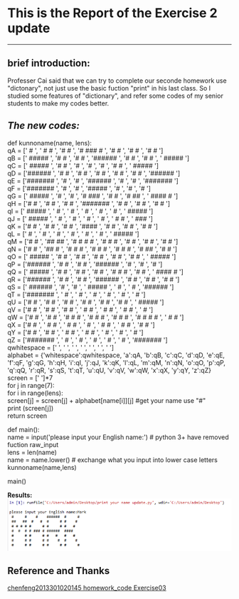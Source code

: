 # This is the Report of the Exercise 2 update
----------
**brief introduction:**
-------------
Professer Cai said that we can try to complete our seconde homework use "dictonary", not just use the basic fuction "print" in his last class. So I studied some features of "dictionary", and refer some codes of my senior students to make my codes better.

 ***The new codes:***
 ----------
 def kunnoname(name, lens):  
    qA = ['   #    ', ' #   #  ', '#     # ', '# ### # ', '#     # ', '#     # ', '#     # ']  
    qB = [' #####  ', '#     # ', '#     # ', '######  ', '#     # ', '#     # ', ' #####  ']  
    qC = [' #####  ', '#     # ', '#       ', '#       ', '#       ', '#     # ', ' #####  ']  
    qD = ['######  ', '#     # ', '#     # ', '#     # ', '#     # ', '#     # ', '######  ']  
    qE = ['####### ', '#       ', '#       ', '######  ', '#       ', '#       ', '####### ']   
    qF = ['####### ', '#       ', '#       ', '#####   ', '#       ', '#       ', '#       ']  
    qG = [' #####  ', '#       ', '#       ', '#   ### ', '#     # ', '#    ## ', ' #### # ']  
    qH = ['#     # ', '#     # ', '#     # ', '####### ', '#     # ', '#     # ', '#     # ']  
    qI = [' #####  ', '   #    ', '   #    ', '   #    ', '   #    ', '   #    ', ' #####  ']  
    qJ = ['  ##### ', '     #  ', '     #  ', '     #  ', '     #  ', ' #   #  ', '  ###   ']  
    qK = ['#     # ', '#    #  ', '#   #   ', '####    ', '#   #   ', '#    #  ', '#     # ']  
    qL = [' #      ', ' #      ', ' #      ', ' #      ', ' #      ', ' #      ', ' #####  ']  
    qM = ['#     # ', '##   ## ', '# # # # ', '#  #  # ', '#     # ', '#     # ', '#     # ']     
    qN = ['#     # ', '##    # ', '# #   # ', '#  #  # ', '#   # # ', '#    ## ', '#     # ']  
    qO = [' #####  ', '#     # ', '#     # ', '#     # ', '#     # ', '#     # ', ' #####  ']     
    qP = ['######  ', '#     # ', '#     # ', '######  ', '#       ', '#       ', '#       ']  
    qQ = [' #####  ', '#     # ', '#     # ', '#     # ', '#   # # ', '#    #  ', ' #### # ']   
    qR = ['######  ', '#     # ', '#     # ', '######  ', '#   #   ', '#    #  ', '#     # ']   
    qS = [' ###### ', '#       ', '#       ', ' #####  ', '      # ', '      # ', '######  ']  
    qT = ['####### ', '   #    ', '   #    ', '   #    ', '   #    ', '   #    ', '   #    ']  
    qU = ['#     # ', '#     # ', '#     # ', '#     # ', '#     # ', '#     # ', ' #####  ']  
    qV = ['#     # ', '#     # ', '#     # ', ' #   #  ', ' #   #  ', '  # #   ', '   #    ']  
    qW = ['#     # ', '#     # ', '#  #  # ', '#  #  # ', '#  #  # ', '# # # # ', ' #   #  ']  
    qX = ['#     # ', ' #   #  ', '  # #   ', '   #    ', '  # #   ', ' #   #  ', '#     # ']  
    qY = ['#     # ', '#     # ', ' #   #  ', '  # #   ', '   #    ', '   #    ', '   #    ']  
    qZ = ['####### ', '     #  ', '    #   ', '   #    ', '  #     ', ' #      ', '####### ']  
    qwhitespace = ['        ', '        ', '        ', '        ', '        ', '        ', '        ']  
    alphabet = {'whitespace':qwhitespace, 'a':qA, 'b':qB, 'c':qC, 'd':qD, 'e':qE, 'f':qF, 'g':qG, 'h':qH, 'i':qI, 'j':qJ, 'k':qK, 'l':qL, 'm':qM, 'n':qN, 'o':qO, 'p':qP, 'q':qQ, 'r':qR, 's':qS, 't':qT, 'u':qU, 'v':qV, 'w':qW, 'x':qX, 'y':qY, 'z':qZ}  
    screen = [' ']*7      
    for j in range(7):  
        for i in range(lens):  
            screen[j] = screen[j] + alphabet[name[i]][j]   #get your name use "#"  
        print (screen[j])      
    return screen   
    
def main():  
    name = input('please input your English name:')    # python 3+ have removed fuction raw_input  
    lens = len(name)  
    name = name.lower()    # exchange what you input into lower case letters  
    kunnoname(name,lens)  

main()  

**Results:**  
![Result of Exercise 2 update](https://github.com/MQdtc/computationalphysics_N2014301510099/blob/master/Pictures/Exercise%202%20update.PNG)

**Reference and Thanks**
---------
[ chenfeng2013301020145 homework_code Exercise03](https://github.com/chenfeng2013301020145/computational-physics_N2013301020145/blob/master/Exercise/Homework_1%262.py)

